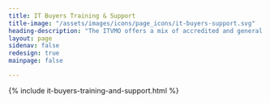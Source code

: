 ```yaml
---
title: IT Buyers Training & Support
title-image: "/assets/images/icons/page_icons/it-buyers-support.svg"
heading-description: "The ITVMO offers a mix of accredited and general session forums for educational training and upskilling our IT and acquisition workforce."
layout: page
sidenav: false
redesign: true
mainpage: false

---
```

{% include it-buyers-training-and-support.html %}